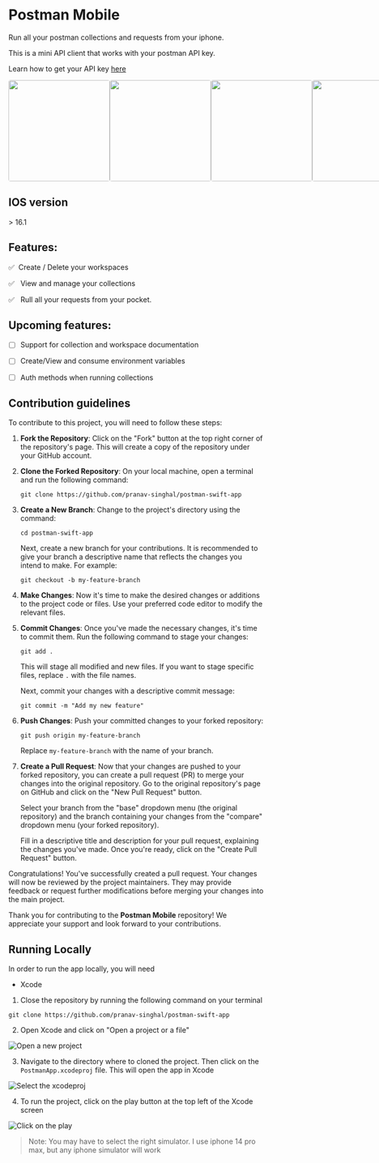 # Postman Mobile
Run all your postman collections and requests from your iphone.

This is a mini API client that works with your postman API key. 

Learn how to get your API key [here](https://learning.postman.com/docs/developer/postman-api/authentication/#generate-a-postman-api-key)

<div style="height: 200px; display: flex; justify-content: space-between">  
<img style="border-radius: 4px" src="https://github.com/pranav-singhal/postman-swift-app/assets/29460541/512b5566-7f30-4c34-98dd-8987029076e8" height="200px" />

<img style="border-radius: 4px" src="https://github.com/pranav-singhal/postman-swift-app/assets/29460541/50762c5d-b82a-4d46-a3de-a9dec7fd643a" height="200px" />

<img style="border-radius: 4px" src="https://github.com/pranav-singhal/postman-swift-app/assets/29460541/c04692ec-e66c-4db2-b21e-1eef946ceb62" height="200px" />

<img style="border-radius: 4px" src="https://github.com/pranav-singhal/postman-swift-app/assets/29460541/062ee35c-fa96-4b97-a6fe-b88d207ed1fa" height="200px" />

<img style="border-radius: 4px" src="https://github.com/pranav-singhal/postman-swift-app/assets/29460541/94a56a2e-7ea6-45fc-aab1-2906e43b0e13" height="200px" />

</div>

## IOS version
\> 16.1


## Features:

✅ &nbsp;Create / Delete your workspaces

✅ &nbsp; View and manage your collections

✅ &nbsp; Rull all your requests from your pocket.


## Upcoming features:


- [ ] Support for collection and workspace documentation
- [ ] Create/View and consume environment variables
- [ ] Auth methods when running collections


## Contribution guidelines

To contribute to this project, you will need to follow these steps:

1. **Fork the Repository**: Click on the "Fork" button at the top right corner of the repository's page. This will create a copy of the repository under your GitHub account.

2. **Clone the Forked Repository**: On your local machine, open a terminal and run the following command:

   ```
   git clone https://github.com/pranav-singhal/postman-swift-app
   ```

3. **Create a New Branch**: Change to the project's directory using the command:

   ```
   cd postman-swift-app
   ```

   Next, create a new branch for your contributions. It is recommended to give your branch a descriptive name that reflects the changes you intend to make. For example:

   ```
   git checkout -b my-feature-branch
   ```

4. **Make Changes**: Now it's time to make the desired changes or additions to the project code or files. Use your preferred code editor to modify the relevant files.

5. **Commit Changes**: Once you've made the necessary changes, it's time to commit them. Run the following command to stage your changes:

   ```
   git add .
   ```

   This will stage all modified and new files. If you want to stage specific files, replace `.` with the file names.

   Next, commit your changes with a descriptive commit message:

   ```
   git commit -m "Add my new feature"
   ```

6. **Push Changes**: Push your committed changes to your forked repository:

   ```
   git push origin my-feature-branch
   ```

   Replace `my-feature-branch` with the name of your branch.

7. **Create a Pull Request**: Now that your changes are pushed to your forked repository, you can create a pull request (PR) to merge your changes into the original repository. Go to the original repository's page on GitHub and click on the "New Pull Request" button.

   Select your branch from the "base" dropdown menu (the original repository) and the branch containing your changes from the "compare" dropdown menu (your forked repository).

   Fill in a descriptive title and description for your pull request, explaining the changes you've made. Once you're ready, click on the "Create Pull Request" button.

Congratulations! You've successfully created a pull request. Your changes will now be reviewed by the project maintainers. They may provide feedback or request further modifications before merging your changes into the main project.

Thank you for contributing to the **Postman Mobile** repository! We appreciate your support and look forward to your contributions.


## Running Locally

In order to run the app locally, you will need

* Xcode

1. Close the repository by running the following command on your terminal

```
git clone https://github.com/pranav-singhal/postman-swift-app

```

2. Open Xcode and click on "Open a project or a file"

![Open a new project](https://github.com/pranav-singhal/postman-swift-app/assets/29460541/6180348a-d7d5-42a1-a8f2-ead240da889f)

3. Navigate to the directory where to cloned the project. Then click on the `PostmanApp.xcodeproj` file. This will open the app in Xcode

![Select the xcodeproj](https://github.com/pranav-singhal/postman-swift-app/assets/29460541/642b37ea-eb59-43cd-9969-eeae8c83f0b5)


4. To run the project, click on the play button at the top left of the Xcode screen

![Click on the play](https://github.com/pranav-singhal/postman-swift-app/assets/29460541/cd1b936c-a8bb-4a1e-872c-9113669c1e27)

> Note: You may have to select the right simulator. I use iphone 14 pro max, but any iphone simulator will work
